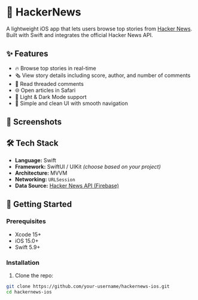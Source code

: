 # 📱 HackerNews

A lightweight iOS app that lets users browse top stories from [Hacker News](https://news.ycombinator.com/). Built with Swift and integrates the official Hacker News API.

## ✨ Features

- 🔥 Browse top stories in real-time
- 🗞 View story details including score, author, and number of comments
- 💬 Read threaded comments
- 🌐 Open articles in Safari
- 🌙 Light & Dark Mode support
- 🧭 Simple and clean UI with smooth navigation

## 📸 Screenshots

<!-- Add screenshots here -->
<!-- ![Home](screenshots/home.png) -->
<!-- ![Story Details](screenshots/details.png) -->

## 🛠 Tech Stack

- **Language:** Swift
- **Framework:** SwiftUI / UIKit *(choose based on your project)*
- **Architecture:** MVVM
- **Networking:** `URLSession`
- **Data Source:** [Hacker News API (Firebase)](https://github.com/HackerNews/API)

## 🚀 Getting Started

### Prerequisites

- Xcode 15+
- iOS 15.0+
- Swift 5.9+

### Installation

1. Clone the repo:

```bash
git clone https://github.com/your-username/hackernews-ios.git
cd hackernews-ios
